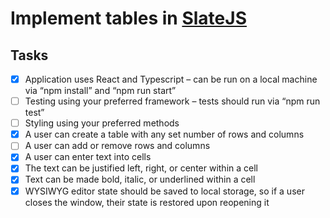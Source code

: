 # Implement tables in [SlateJS](https://www.slatejs.org/examples/richtext)

## Tasks
- [x] Application uses React and Typescript – can be run on a local machine via “npm
  install” and “npm run start”
- [ ] Testing using your preferred framework – tests should run via “npm run test”
- [ ] Styling using your preferred methods
- [x] A user can create a table with any set number of rows and columns
- [ ] A user can add or remove rows and columns
- [x] A user can enter text into cells
- [x] The text can be justified left, right, or center within a cell
- [x] Text can be made bold, italic, or underlined within a cell
- [x] WYSIWYG editor state should be saved to local storage, so if a user closes the
  window, their state is restored upon reopening it
